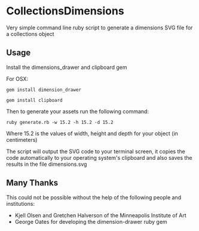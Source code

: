 # CollectionsDimensions
Very simple command line ruby script to generate a dimensions SVG file for a collections object

## Usage
Install the dimensions_drawer and clipboard gem

For OSX:

```gem install dimension_drawer```

```gem install clipboard```

Then to generate your assets run the following command:

```ruby generate.rb -w 15.2 -h 15.2 -d 15.2```

Where 15.2 is the values of width, height and depth for your object (in centimeters)

The script will output the SVG code to your terminal screen, it copies the code automatically to your operating system's clipboard and also saves the results in the file dimensions.svg


## Many Thanks

This could not be possible without the help of the following people and institutions:

- Kjell Olsen and Gretchen Halverson of the Minneapolis Institute of Art
- George Oates for developing the dimension-drawer ruby gem
